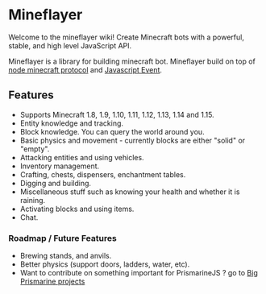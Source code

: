 # Mineflayer

Welcome to the mineflayer wiki!
Create Minecraft bots with a powerful, stable, and high level JavaScript API.

Mineflayer is a library for building minecraft bot. Mineflayer build on top of [node minecraft protocol](https://github.com/PrismarineJS/node-minecraft-protocol) and [Javascript Event](https://nodejs.org/api/events.html).

## Features

- Supports Minecraft 1.8, 1.9, 1.10, 1.11, 1.12, 1.13, 1.14 and 1.15.
- Entity knowledge and tracking.
- Block knowledge. You can query the world around you.
- Basic physics and movement - currently blocks are either "solid" or "empty".
- Attacking entities and using vehicles.
- Inventory management.
- Crafting, chests, dispensers, enchantment tables.
- Digging and building.
- Miscellaneous stuff such as knowing your health and whether it is raining.
- Activating blocks and using items.
- Chat.

### Roadmap / Future Features

- Brewing stands, and anvils.
- Better physics (support doors, ladders, water, etc).
- Want to contribute on something important for PrismarineJS ? go to [Big Prismarine projects](https://github.com/PrismarineJS/mineflayer/wiki/Big-Prismarine-projects)
